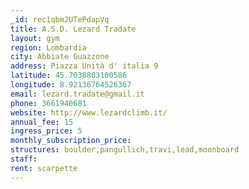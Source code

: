 ```yaml
---
_id: rec1qbm2UTePdapVq
title: A.S.D. Lezard Tradate
layout: gym
region: Lombardia
city: Abbiate Guazzone
address: Piazza Unità d' italia 9
latitude: 45.7038803100586
longitude: 8.92136764526367
email: lezard.tradate@gmail.it
phone: 3661940681
website: http://www.lezardclimb.it/
annual_fee: 15
ingress_price: 5
monthly_subscription_price: 
structures: boulder,pangullich,travi,lead,moonboard
staff: 
rent: scarpette
---
```


